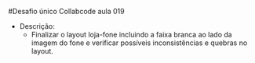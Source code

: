 #Desafio único Collabcode aula 019

- Descrição:
    - Finalizar o layout loja-fone incluindo a faixa branca ao lado da imagem do fone e verificar possíveis inconsistências e quebras no layout.